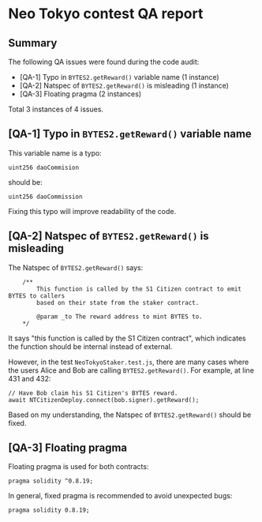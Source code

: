 # Neo Tokyo contest QA report

## Summary

The following QA issues were found during the code audit:

- [QA-1] Typo in `BYTES2.getReward()` variable name (1 instance)
- [QA-2] Natspec of `BYTES2.getReward()` is misleading (1 instance)
- [QA-3] Floating pragma (2 instances)

Total 3 instances of 4 issues.

## [QA-1] Typo in `BYTES2.getReward()` variable name

This variable name is a typo:

```solidity
uint256 daoCommision
```

should be:

```solidity
uint256 daoCommission
```

Fixing this typo will improve readability of the code.

## [QA-2] Natspec of `BYTES2.getReward()` is misleading

The Natspec of `BYTES2.getReward()` says:

```solidity
	/**
		This function is called by the S1 Citizen contract to emit BYTES to callers 
		based on their state from the staker contract.

		@param _to The reward address to mint BYTES to.
	*/
```

It says "this function is called by the S1 Citizen contract", which indicates the function should be internal instead of external.

However, in the test `NeoTokyoStaker.test.js`, there are many cases where the users Alice and Bob are calling `BYTES2.getReward()`. For example, at line 431 and 432:

```solidity
// Have Bob claim his S1 Citizen's BYTES reward.
await NTCitizenDeploy.connect(bob.signer).getReward();
```

Based on my understanding, the Natspec of `BYTES2.getReward()` should be fixed.

## [QA-3] Floating pragma

Floating pragma is used for both contracts:

```solidity
pragma solidity ^0.8.19;
```

In general, fixed pragma is recommended to avoid unexpected bugs:

```solidity
pragma solidity 0.8.19;
```
